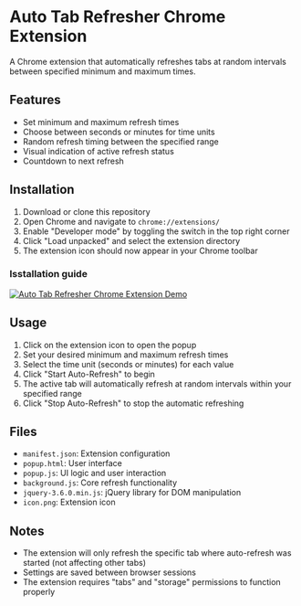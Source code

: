 # Auto Tab Refresher Chrome Extension

A Chrome extension that automatically refreshes tabs at random intervals between specified minimum and maximum times.

## Features

- Set minimum and maximum refresh times
- Choose between seconds or minutes for time units
- Random refresh timing between the specified range
- Visual indication of active refresh status
- Countdown to next refresh

## Installation

1. Download or clone this repository
2. Open Chrome and navigate to `chrome://extensions/`
3. Enable "Developer mode" by toggling the switch in the top right corner
4. Click "Load unpacked" and select the extension directory
5. The extension icon should now appear in your Chrome toolbar

### Isstallation guide
[![Auto Tab Refresher Chrome Extension Demo](https://img.youtube.com/vi/uEiaYmk5cSU/0.jpg)](https://www.youtube.com/watch?v=uEiaYmk5cSU)

## Usage

1. Click on the extension icon to open the popup
2. Set your desired minimum and maximum refresh times
3. Select the time unit (seconds or minutes) for each value
4. Click "Start Auto-Refresh" to begin
5. The active tab will automatically refresh at random intervals within your specified range
6. Click "Stop Auto-Refresh" to stop the automatic refreshing

## Files

- `manifest.json`: Extension configuration
- `popup.html`: User interface
- `popup.js`: UI logic and user interaction
- `background.js`: Core refresh functionality
- `jquery-3.6.0.min.js`: jQuery library for DOM manipulation
- `icon.png`: Extension icon

## Notes

- The extension will only refresh the specific tab where auto-refresh was started (not affecting other tabs)
- Settings are saved between browser sessions
- The extension requires "tabs" and "storage" permissions to function properly